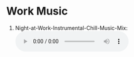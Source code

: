 # Work Music

1. Night-at-Work-Instrumental-Chill-Music-Mix: <audio src="https://github.com/sahilrajput03/scripts-media/raw/main/Night-at-Work-Instrumental-Chill-Music-Mix.opus" controls>
Your browser does not support the audio element.</audio>

<script>
  alert('hello world!')
</script>


